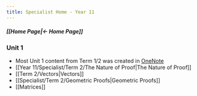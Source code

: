 ```yaml
---
title: Specialist Home - Year 11
---
```


##### [[Home Page|← Home Page]]

### Unit 1
- Most Unit 1 content from Term 1/2 was created in [OneNote](https://educationwaeduau-my.sharepoint.com/personal/ajay_bisnath_student_education_wa_edu_au/_layouts/OneNote.aspx?id=%2Fpersonal%2Fajay_bisnath_student_education_wa_edu_au%2FDocuments%2F2023%20Notes&wd=target%28Bajay%20Bapproved%20Notes%2FChemistry%20%F0%9F%A7%AA.one%7C44C03AFB-DBA4-40D6-9A57-FB2EBA28539B%2F%29)
- [[Year 11/Specialist/Term 2/The Nature of Proof|The Nature of Proof]]
- [[Term 2/Vectors|Vectors]]
- [[Specialist/Term 2/Geometric Proofs|Geometric Proofs]]
- [[Matrices]]